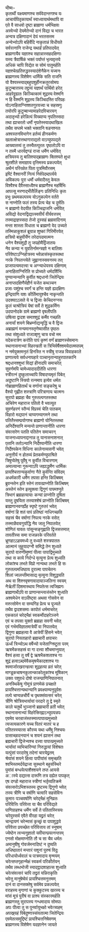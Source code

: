 भीष्मः-  
कृतार्थी यक्ष्यमाणश्च सर्ववेदान्तगश्च यः  
आचार्यपितृकायार्थं स्वाध्यायार्थमथापि वा  
एते वै साधवो दृष्टा ब्राह्मणा धर्मभिक्षवः  
अस्वेभ्यो देयमेतेभ्यो दानं विद्या च भारत  
अन्यत्र दक्षिणादानं देयं भरतसत्तम  
अन्येभ्योऽपि बहिर्वेदि नाकृतान्नं विधीयते  
सर्वरत्नानि राजेन्द्र यथार्हं प्रतिपादयेत्  
ब्राह्मणायैव यज्ञाश्च सहान्नास्सहदक्षिणाः  
यस्य त्रैवार्षिकं भक्तं पर्याप्तं भृत्यवृत्तये  
अधिकं चापि विद्येत स सोमं पातुमर्हति  
यज्ञश्चेत्प्रतिरुद्धस्स्यादंशेनैकेन यज्वनः  
ब्राह्मणस्य विशेषेण धार्मिके सति राजनि  
यो वैश्यस्स्याद्बहुपशुर्हीनक्रतुरसोमपः  
कुटुम्बात्तस्य तद्द्रव्यं यज्ञार्थं पार्थिवो हरेत्  
आहरेद्द्रुह्यतः किञ्चित्कामं शूद्रस्य वेश्मनि  
न हि वेश्मनि शूद्रस्य किञ्चिदस्ति परिग्रहः  
योऽनाहिताग्निश्शतगुरयज्वा च सहस्रगुः  
तयोरपि कुटुम्बाभ्यामाहरेदविचारयन्  
अदातृभ्यो हरेन्नित्यं विख्याप्य नृपतिस्सदा  
तथा ह्याचरतो धर्मो नृपतेस्स्यादथाखिलः  
तथैव सप्तमे भक्ते भक्तानि षडनश्नतः  
अश्वस्तनविभागेन हर्तव्यं हीनकर्मणः  
खलात्क्षेत्रात्तथागाराद्यतो वाऽप्युपपद्यते  
आख्यातव्यं तु तस्यैतत्पुरतः पृष्ठतोऽपि वा  
न तस्मै धारयेद्दण्डं राजा धर्मेण धर्मवित्  
क्षत्रियस्य तु बालिश्याद्ब्राह्मणः क्लिश्यते क्षुधा  
श्रुतशीले समाज्ञाय वृत्तिमस्य प्रकल्पयेत्  
अथैनं परिरक्षेत पिता पुत्रमिवौरसम्  
इष्टिं वैश्वानरीं नित्यं निर्वपेदब्दपर्यये  
अविकल्पः पुरा धर्मो धर्मवादैस्तु केवलः  
विश्वैश्च दैवैस्साध्यैश्च ब्राह्मणैश्च महर्षिभिः  
आपत्सु मरणाद्भीतैर्लिङ्गः प्रतिनिधिः कृतः  
प्रभुः प्रथमकल्पस्य योऽनुकल्पेन वर्तते  
स नाप्नोति फलं तस्य प्रेत्य चेह च दुर्मतिः  
न ब्राह्मणो वेदयीत किञ्चिद्राजनि धर्मवित्  
अविद्यो वेदनाद्विद्यात्स्ववीर्यं वीर्यवत्तरम्  
तस्माद्राज्ञस्सदा तेजो दुस्सहं ब्रह्मवादिनाम्  
मन्ता शास्ता विधाता च ब्राह्मणो वेद उच्यते  
तस्मिन्नाकुशलं ब्रूयान्न शुष्कां गिरिमीरयेत्  
क्षत्रियो बाहुवीर्येण तरेदापदमात्मनः  
धनेन वैश्यशुद्रौ तु जपहोमैर्द्विजातयः  
नैव कन्या न युवतिर्नामन्त्रज्ञो न बालिशः  
परिवेष्टाऽग्निहोत्रस्य भवेन्नासंस्कृतस्तथा  
नरके निपतन्त्येते जुह्वानास्सवनस्य तत्  
प्राजापत्यमदत्त्वा च अग्न्याधेयस्य दक्षिणाम्  
अनाहिताग्निरिति स प्रोच्यते धर्मदर्शिभिः  
पुण्यान्यन्यानि कुर्वीत श्रद्दधानो जितेन्द्रियः  
अनाप्तदक्षिणैर्यज्ञैर्न यजेत कथञ्चन  
प्रजाः पशूंश्च स्वर्गं च हन्ति यज्ञो ह्यदक्षिणः  
इन्द्रियाणि यशः कीर्तिमायुश्चैव नाकृन्तति  
उदक्याऽऽसते ये च द्विजाः केचिदनग्नयः  
कुलं चाश्रोत्रियं येषां सर्वे ते शूद्रकर्मिणः  
उदपानोदके ग्रामे ब्राह्मणो वृषलीपतिः  
उषित्वा द्वादश समाश्शूद्रं कर्मैव गच्छति  
अनार्यां शयने बिभ्रम्नोद्यन्वृद्धिं च वै द्विजः  
अब्राह्मणं मन्यमानस्तृणेष्वासीत पृष्ठतः  
तथा संशुध्यते राजञ्शृणु चात्र वचो मम  
यदेकरात्रेण करोति पापं कृष्णं वर्णं ब्राह्मणस्सेवमानः  
स्थानासनाभ्यां विहरन्व्रती स त्रिभिर्वर्षैश्शमयेदात्मपापम्  
न नर्मयुक्तमनृतं हिनस्ति न स्त्रीषु राजन्न विवाहकाले  
प्राणात्यये सर्वधनापहारे पञ्चानृतान्याहुरपातकानि  
श्रद्दधानश्शुभां विद्यां हीनादपि समाचरेत्  
सुवर्णमपि चामेध्यादाददीतेति धारणा  
स्त्रीरत्नं दुष्कुलाच्चापि विषादप्यमृतं पिबेत्  
अदूष्टानि स्त्रियो रत्नमाप इत्येव धर्मतः  
गोब्राह्मणहितार्थं च वर्णानां सङ्करेषु च  
वैश्यो गृह्णीत शस्त्राणि परित्राणाय चात्मनः  
सुरापो ब्रह्महा चैव गुरुतल्पगतस्तथा  
अचिरेण महाराज पतितो वै भवत्युत  
सुवर्णहरणं स्तैन्यं विप्रस्वं चेति पातकम्  
विहारो मद्यपानं चाप्यगम्यागमने तथा  
पतितैस्सम्प्रयोगश्च ब्राह्मणो योनितस्तथा  
अनिर्देश्यानि मन्यन्ते प्राणान्तानीति धारणा  
संवत्सरेण पतति पतितेन समाचरन्  
याजनाध्यापनाद्दानान्न तु यानासनाशनात्  
एतानि ततोऽन्यानि निर्देश्यानीति धारणा  
निर्देश्यकेन विधिना कालेनाव्यसनी भवेत्  
अनुत्तीर्य न होतव्यं प्रेतकर्मण्युपाश्रिते  
त्रिषुप्येतेषु पूर्वेषु न कुर्वीत विचारणाम्  
अमात्यान्वा गुरून्वाऽपि जह्याद्धर्मेण धार्मिकः  
प्रायश्चित्तान्यकुर्वाणा नैते कुर्वन्ति संविदम्  
अधर्मकारी धर्मेण तपसा हन्ति किल्बिषम्  
ब्रुवन्स्तेन इति स्तेनं तावत्प्राप्नोति किल्बिषम्  
अस्तेनं स्तेन इत्युक्त्वा द्विगुणं पापमश्नुते  
त्रिभागं ब्रह्महत्यायाः कन्यां प्राप्नोति दुषिता  
यस्तु दूषयिता तस्याश्शेषं प्राप्नोति किल्बिषम्  
ब्राह्मणानवगर्ह्येह स्पृष्टे गुरुतरं भवेत्  
वर्षाणां हि शतं पापं प्रतिष्ठां नाधिगच्छति  
सहस्रं चैव वर्षाणां निपत्य नरके वसेत्  
तस्मान्नैवावगुर्याद्धि नैव जातु निपातयेत्  
शोणितं यावतः पांसून्सङ्गृह्णाति द्विजसत्तमात्  
तावतीस्स समा राजन्नरके परिवर्तते  
भ्रूणहाऽऽहवमध्ये तु वध्यते शस्त्रपाततः  
आत्मानं जुहुयादग्नौ समिद्धे तेन शुध्यते  
सुरापो वारुणीमुष्णां पीत्वा पापाद्विमुच्यते  
तथा स काये निर्दग्धे मृत्युना प्रेत्य शुध्यति  
लोकांश्च लभते विप्रो नान्यथा लभते हि सः  
गुरुतल्पमधिष्ठाय दुरात्मा पापचेतनः  
शिलां ज्वलन्तीमासाद्य मृत्युना विशुद्ध्यति  
अथ वा शिश्नवृषणावादायाञ्जलिना स्वयम्  
नैर्ऋतीं दिशमास्थाय निपतेत्स त्वजिह्मगः  
ब्राह्मणार्थेऽपि वा प्राणान्सन्त्यजंस्तेन शुध्यति  
अश्वमेधेन वाऽपीष्ट्वा अथवा गोसवेन वा  
मरुत्सोमेन वा सम्यगिह प्रेत्य च पूज्यते  
तथैव द्वादशसमाः कापोतं धर्ममाचरेत्  
एककालं चरेद्भैक्षं स्वकर्मोदाहरेञ्जने  
एवं च तपसा युक्तो ब्रह्महा सवनी भवेत्  
एवं गर्भमविज्ञातमात्रेयीं वा निपातयेत्  
द्विगुणा ब्रह्महत्या वै आत्रेयीं हिंसने भवेत्  
सुरापो नियताहारो ब्रह्मचारी क्षपाचरः  
ऊर्ध्वं त्रिभ्योऽथ वर्षेभ्यो यजेताग्निष्टुता परम्  
ऋषभैकसहस्रं वा गा दत्त्वा शौचमाप्नुयात्  
वैश्यं हत्वा तु वर्षे द्वे ऋषभैकशताश्च गाः  
शूद्रं हत्वाऽब्दमेवैकमृषभैकादशाश्च गाः  
श्वमार्जारखरान्हत्वा शूद्रहत्या व्रतं चरेत्  
माण्डूकचाषनकुलान्काकोलूकांश्च मूषिकान्  
उक्तः पशुवधे दोषो राजन्प्राणिनिपातनात्  
अनस्थिकेषु गोमूत्रं प्राणमेकं प्रचक्षते  
प्रायश्चित्तान्यथान्यानि प्रवक्ष्याम्यनुपूर्वशः  
तल्पे चाप्यन्नचौर्ये च पृथक्संवत्सरं चरेत्  
त्रीणि श्रोत्रियभार्यायां परदारे तु द्वे स्मृते  
काले चतुर्थे भुञ्जानो ब्रह्मचारी व्रती भवेत्  
स्थानासनाभ्यां विहरेत्त्रिरह्नाऽभ्युपयन्नपः  
एवमेव चरन्राजंस्तस्मात्पापात्प्रमुच्यते  
त्यजत्यकारणे यच्च पितरं मातरं च ह  
पतितस्स्यात्स कौरव्य यथा धर्मेषु निश्चयः  
ग्रासाच्छादनयानं च शयनं ह्यासनं तथा  
ब्रह्मचारी द्विजेभ्यश्च दत्त्वा पापात्प्रमुच्यते  
भार्यायां व्यभिचारिण्यां निरुद्धायां विशेषतः  
यत्पुंसां परदारेषु तदेनां चारयेद्व्रतम्  
श्रेयांसं शयने हित्वा पापीयांसं समृच्छति  
श्वभिस्तमर्दयेद्राजा सुस्थाने बहुसंस्थिरे  
पुमांसं बन्धयेत्पाशैश्शयने तप्त आयसे  
अास्ये दद्यात्स दारूणि तत्र दह्येत पापकृत्  
एष दण्डो महाराज स्त्रीणां भर्तृव्यतिक्रमे  
संवत्सरोऽभिशस्तस्य दुष्टस्य द्विगुणो भवेत्  
तस्य त्रीणि च वर्षाणि चत्वारि सहसेविनः  
कुमारः पञ्चवर्षाणि चरेद्भैक्षं मुनिव्रतः  
परिवित्तिः परिवेत्ता या चैव परिविद्यते  
पाणिग्राहश्च धर्मेण सर्वे ते पतितास्स्त्रियः  
चरेयुस्सर्व एवैते वीरहा यद्व्रतं चरेत्  
चान्द्रायणं चरेन्मासं कृच्छ्रं वा पापशुद्धये  
परिवेत्ता प्रयच्छेत परिवित्ताय तां स्नुषाम्  
ज्येष्ठेन त्वभ्यनुज्ञातो यवीयान्प्रयत्नन्तरम्  
एनसो मोक्षमाप्नोति तौ च सा चैव धर्मतः  
अमानुषीषु गोवर्जमनादिष्टं न दुष्यति  
अधिष्ठातारं मन्तारं पशूनां पुरुषं विदुः  
परिधायोर्ध्ववालं च पात्रमादाय मृन्मयम्  
चरेत्सप्तगृहान्भैक्षं स्वकर्म परिकीर्तयन्  
तथैव लब्धभोजी स्याद्द्वादशाहात्स शुध्यति  
चरेत्संवत्सरं चापि तद्व्रतं यन्निराकृतिः  
भवेत्तु मानुषेष्वेवं प्रायश्चित्तमनुत्तमम्  
दानं वा दानसक्तेषु सर्वमेव प्रकल्पयेत्  
वराहस्य मृगाणां च कुक्कुटस्य खरस्य च  
मांसं मूत्रं पुरीषं वा प्राश्य संस्कारमर्हति  
ब्राह्मणस्तु सुरापस्य गन्धमादाय सोमपाः  
अपः पीत्वा तु स पुनर्वायुभक्षो भवेत्त्र्यहम्  
अपस्र्र्यहं पिबेदुष्णास्संयतात्मा जितेन्द्रियः  
एवमेतत्समुद्दिष्टं प्रायश्चित्तनिषेवणम्  
ब्राह्मणस्य विशेषेण यदज्ञानेन जायते   

